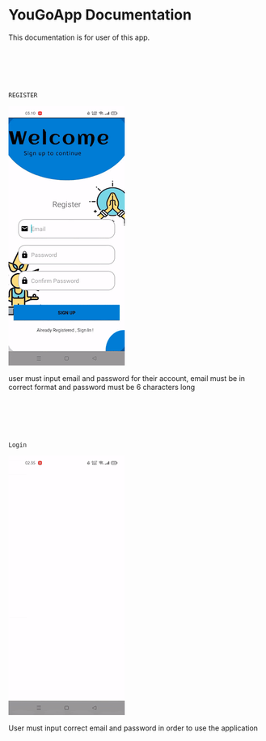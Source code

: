# YouGoApp Documentation

This documentation is for user of this app.

</br>
</br>
</br>
</br>

`REGISTER`

![register](assets/register.gif)

<p>user must input email and password for their account, email must be in correct format and password must be 6 characters long</p>

</br>
</br>
</br>
</br>

`Login`

![login](assets/login.gif)

<p>User must input correct email and password in order to use the application</p>

</br>
</br>
</br>
</br>


